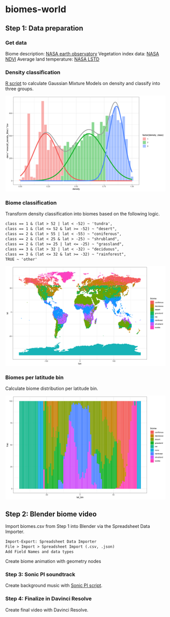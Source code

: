 # biomes-world

## Step 1: Data preparation

### Get data
Biome description: [NASA earth observatory](https://earthobservatory.nasa.gov/biome)
Vegetation index data: [NASA NDVI](https://neo.gsfc.nasa.gov/view.php?datasetId=MOD_NDVI_M)
Average land temperature: [NASA LSTD](https://neo.gsfc.nasa.gov/view.php?datasetId=MOD_LSTD_CLIM_M)

### Density classification
[R script](biom_data_preparation.R) to calculate Gaussian Mixture Models on density and classify into three groups.

![density classification](img/figure_density_classification.png)


### Biome classification
Transform density classification into biomes based on the following logic.

```
class == 1 & (lat > 52 | lat < -52) ~ 'tundra',
class == 1 & (lat <= 52 & lat >= -52) ~ "desert",
class == 2 & (lat > 55 | lat < -55) ~ "coniferous",
class == 2 & (lat < 25 & lat > -25) ~ "shrubland",
class == 2 & (lat >= 25 | lat <= -25) ~ "grassland",
class == 3 & (lat > 32 | lat < -32) ~ "deciduous",
class == 3 & (lat <= 32 & lat >= -32) ~ "rainforest",
TRUE ~ 'other'
```

![biomes map](img/figure_biomes_map.png)

### Biomes per latitude bin
Calculate biome distribution per latitude bin.

![biomes per latitude](img/figure_biomes_per_lat_bin.png)


## Step 2: Blender biome video
Import biomes.csv from Step 1 into Blender via the Spreadsheet Data Importer. 

```
Import-Export: Spreadsheet Data Importer
File > Import > Spreadsheet Import (.csv, .json)
Add Field Names and data types
```

Create biome animation with geometry nodes

### Step 3: Sonic PI soundtrack
Create background music with [Sonic PI script](biom_soundtrack.rb).

### Step 4: Finalize in Davinci Resolve
Create final video with Davinci Resolve.

